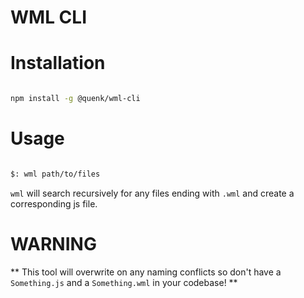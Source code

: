 WML CLI
=======

# Installation
```sh

npm install -g @quenk/wml-cli

```

# Usage

``` sh

$: wml path/to/files

```

`wml` will search recursively for any files ending with `.wml` and create a corresponding
js file. 

# WARNING

** This tool will overwrite on any naming conflicts so don't have a `Something.js` 
and a `Something.wml` in your codebase! **

